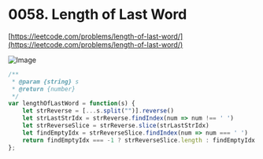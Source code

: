# 0058. Length of Last Word

[https://leetcode.com/problems/length-of-last-word/](https://leetcode.com/problems/length-of-last-word/)

![Image](https://i.imgur.com/BgKj1o0.png)

```javascript
/**
 * @param {string} s
 * @return {number}
 */
var lengthOfLastWord = function(s) {
    let strReverse = [...s.split("")].reverse()
    let strLastStrIdx = strReverse.findIndex(num => num !== ' ')
    let strReverseSlice = strReverse.slice(strLastStrIdx)
    let findEmptyIdx = strReverseSlice.findIndex(num => num === ' ')
    return findEmptyIdx === -1 ? strReverseSlice.length : findEmptyIdx
};
```

